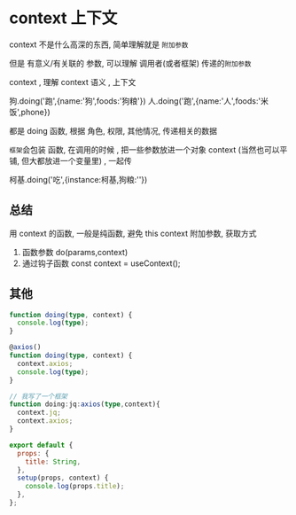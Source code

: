 # context 上下文

context 不是什么高深的东西, 简单理解就是 `附加参数`

但是 有意义/有关联的 参数, 可以理解 调用者(或者框架) 传递的`附加参数`

context , 理解 context 语义 , 上下文

狗.doing('跑',{name:'狗',foods:'狗粮'})
人.doing('跑',{name:'人',foods:'米饭',phone})

都是 doing 函数, 根据 角色, 权限, 其他情况, 传递相关的数据

`框架`会包装 函数, 在调用的时候 , 把一些参数放进一个对象 context (当然也可以平铺, 但大都放进一个变量里) , 一起传

柯基.doing('吃',{instance:柯基,狗粮:''})

## 总结

用 context 的函数, 一般是纯函数, 避免 this
context 附加参数, 获取方式

1. 函数参数 do(params,context)
2. 通过钩子函数 const context = useContext();

## 其他

```ts
function doing(type, context) {
  console.log(type);
}

@axios()
function doing(type, context) {
  context.axios;
  console.log(type);
}

// 我写了一个框架
function doing:jq:axios(type,context){
  context.jq;
  context.axios;
}
```

```js
export default {
  props: {
    title: String,
  },
  setup(props, context) {
    console.log(props.title);
  },
};
```
